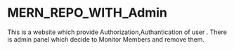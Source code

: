 # MERN_REPO_WITH_Admin
This is a website which provide Authorization,Authantication of user . There is admin panel which decide to Monitor Members and remove them.
